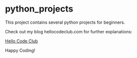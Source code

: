 # python_projects

This project contains several python projects for beginners.

Check out my blog hellocodeclub.com for further explanations:

[Hello Code Club](http://www.hellocodeclub.com)

Happy Coding! 
